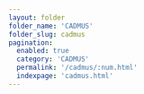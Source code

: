 ```yaml
---
layout: folder
folder_name: 'CADMUS'
folder_slug: cadmus
pagination: 
  enabled: true
  category: 'CADMUS'
  permalink: '/cadmus/:num.html'
  indexpage: 'cadmus.html'
---
```

